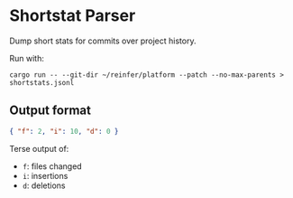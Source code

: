 # Shortstat Parser

Dump short stats for commits over project history.

Run with:

```
cargo run -- --git-dir ~/reinfer/platform --patch --no-max-parents > shortstats.jsonl
```

## Output format

```json
{ "f": 2, "i": 10, "d": 0 }
```

Terse output of:

- `f`: files changed
- `i`: insertions
- `d`: deletions
